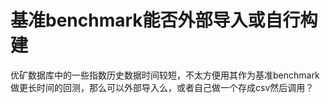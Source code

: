 # 基准benchmark能否外部导入或自行构建

优矿数据库中的一些指数历史数据时间较短，不太方便用其作为基准benchmark做更长时间的回测，那么可以外部导入么，或者自己做一个存成csv然后调用？
